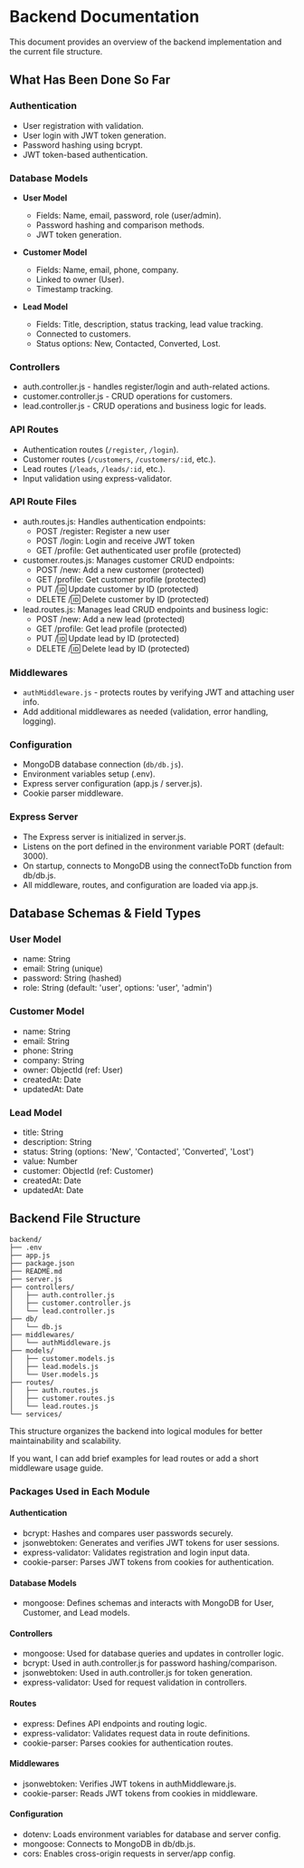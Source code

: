 # Backend Documentation

This document provides an overview of the backend implementation and the current file structure.

## What Has Been Done So Far

### Authentication
- User registration with validation.
- User login with JWT token generation.
- Password hashing using bcrypt.
- JWT token-based authentication.

### Database Models
- **User Model**
  - Fields: Name, email, password, role (user/admin).
  - Password hashing and comparison methods.
  - JWT token generation.

- **Customer Model**
  - Fields: Name, email, phone, company.
  - Linked to owner (User).
  - Timestamp tracking.

- **Lead Model**
  - Fields: Title, description, status tracking, lead value tracking.
  - Connected to customers.
  - Status options: New, Contacted, Converted, Lost.

### Controllers
- auth.controller.js - handles register/login and auth-related actions.
- customer.controller.js - CRUD operations for customers.
- lead.controller.js - CRUD operations and business logic for leads.

### API Routes
- Authentication routes (`/register`, `/login`).
- Customer routes (`/customers`, `/customers/:id`, etc.).
- Lead routes (`/leads`, `/leads/:id`, etc.).
- Input validation using express-validator.

### API Route Files
- auth.routes.js: Handles authentication endpoints:
  - POST /register: Register a new user
  - POST /login: Login and receive JWT token
  - GET /profile: Get authenticated user profile (protected)
- customer.routes.js: Manages customer CRUD endpoints:
  - POST /new: Add a new customer (protected)
  - GET /profile: Get customer profile (protected)
  - PUT /:id: Update customer by ID (protected)
  - DELETE /:id: Delete customer by ID (protected)
- lead.routes.js: Manages lead CRUD endpoints and business logic:
  - POST /new: Add a new lead (protected)
  - GET /profile: Get lead profile (protected)
  - PUT /:id: Update lead by ID (protected)
  - DELETE /:id: Delete lead by ID (protected)

### Middlewares
- `authMiddleware.js` - protects routes by verifying JWT and attaching user info.
- Add additional middlewares as needed (validation, error handling, logging).

### Configuration
- MongoDB database connection (`db/db.js`).
- Environment variables setup (.env).
- Express server configuration (app.js / server.js).
- Cookie parser middleware.

### Express Server
- The Express server is initialized in server.js.
- Listens on the port defined in the environment variable PORT (default: 3000).
- On startup, connects to MongoDB using the connectToDb function from db/db.js.
- All middleware, routes, and configuration are loaded via app.js.

## Database Schemas & Field Types

### User Model
- name: String
- email: String (unique)
- password: String (hashed)
- role: String (default: 'user', options: 'user', 'admin')

### Customer Model
- name: String
- email: String
- phone: String
- company: String
- owner: ObjectId (ref: User)
- createdAt: Date
- updatedAt: Date

### Lead Model
- title: String
- description: String
- status: String (options: 'New', 'Contacted', 'Converted', 'Lost')
- value: Number
- customer: ObjectId (ref: Customer)
- createdAt: Date
- updatedAt: Date

## Backend File Structure

```
backend/
├── .env
├── app.js
├── package.json
├── README.md
├── server.js
├── controllers/
│   ├── auth.controller.js
│   ├── customer.controller.js
│   └── lead.controller.js
├── db/
│   └── db.js
├── middlewares/
│   └── authMiddleware.js
├── models/
│   ├── customer.models.js
│   ├── lead.models.js
│   └── User.models.js
├── routes/
│   ├── auth.routes.js
│   ├── customer.routes.js
│   └── lead.routes.js
└── services/
```

This structure organizes the backend into logical modules for better maintainability and scalability.

If you want, I can add brief examples for lead routes or add a short middleware usage guide.

### Packages Used in Each Module

#### Authentication
- bcrypt: Hashes and compares user passwords securely.
- jsonwebtoken: Generates and verifies JWT tokens for user sessions.
- express-validator: Validates registration and login input data.
- cookie-parser: Parses JWT tokens from cookies for authentication.

#### Database Models
- mongoose: Defines schemas and interacts with MongoDB for User, Customer, and Lead models.

#### Controllers
- mongoose: Used for database queries and updates in controller logic.
- bcrypt: Used in auth.controller.js for password hashing/comparison.
- jsonwebtoken: Used in auth.controller.js for token generation.
- express-validator: Used for request validation in controllers.

#### Routes
- express: Defines API endpoints and routing logic.
- express-validator: Validates request data in route definitions.
- cookie-parser: Parses cookies for authentication routes.

#### Middlewares
- jsonwebtoken: Verifies JWT tokens in authMiddleware.js.
- cookie-parser: Reads JWT tokens from cookies in middleware.

#### Configuration
- dotenv: Loads environment variables for database and server config.
- mongoose: Connects to MongoDB in db/db.js.
- cors: Enables cross-origin requests in server/app config.